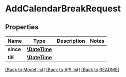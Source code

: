 # AddCalendarBreakRequest

## Properties
Name | Type | Description | Notes
------------ | ------------- | ------------- | -------------
**since** | [**\DateTime**](\DateTime.md) |  | 
**till** | [**\DateTime**](\DateTime.md) |  | 

[[Back to Model list]](../../README.md#documentation-for-models) [[Back to API list]](../../README.md#documentation-for-api-endpoints) [[Back to README]](../../README.md)

